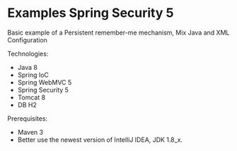 # Examples Spring Security 5

Basic example of a Persistent remember-me mechanism, Mix Java and XML Configuration

Technologies:
- Java 8
- Spring IoC
- Spring WebMVC 5
- Spring Security 5
- Tomcat 8
- DB H2

Prerequisites:
- Maven 3
- Better use the newest version of IntelliJ IDEA, JDK 1.8_x.